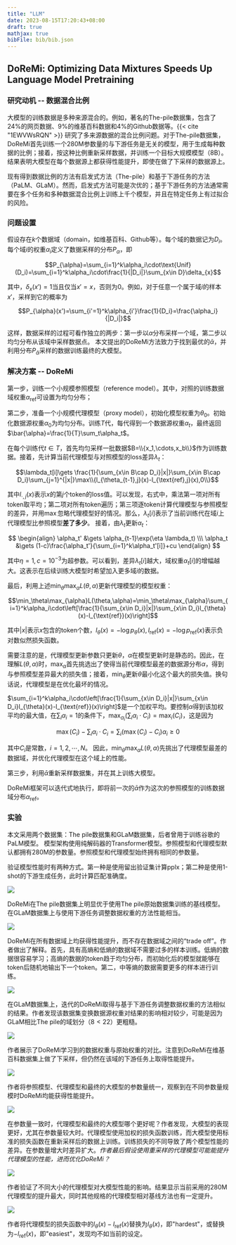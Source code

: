 ```yaml
---
title: "LLM"
date: 2023-08-15T17:20:43+08:00
draft: true
mathjax: true
bibFile: bib/bib.json
---
```


## DoReMi: Optimizing Data Mixtures Speeds Up Language Model Pretraining

### 研究动机 -- 数据混合比例

大模型的训练数据是多种来源混合的。例如，著名的The-pile数据集，包含了24%的网页数据、9%的维基百科数据和4%的Github数据等。{{< cite "1EWVWsRQN" >}} 研究了多来源数据的混合比例问题。对于The-pile数据集，DoReMi首先训练一个280M参数量的与下游任务是无关的模型，用于生成每种数据的比例；接着，按这种比例重新采样数据，并训练一个目标大规模模型（8B）。结果表明大模型在每个数据源上都获得性能提升，即使在做了下采样的数据源上。

现有得到数据比例的方法有启发式方法（The-pile）和基于下游任务的方法（PaLM、GLaM）。然而，启发式方法可能是次优的；基于下游任务的方法通常需要在多个任务和多种数据混合比例上训练上千个模型，并且在特定任务上有过拟合的风险。

### 问题设置

假设存在$k$个数据域（domain，如维基百科、Github等）。每个域的数据记为$D_i$。每个域$i$的权重$\alpha_i$定义了数据采样的分布$P_{\alpha}$，即

$$P_{\alpha}=\sum_{i=1}^k\alpha_i\cdot\text{Unif}(D_i)=\sum_{i=1}^k\alpha_i\cdot\frac{1}{|D_i|}\sum_{x\in D}\delta_{x}$$

其中，$\delta_x(x')=1$当且仅当$x'=x$，否则为$0$。例如，对于任意一个属于域$i$的样本$x'$，采样到它的概率为

$$P_{\alpha}(x')=\sum_{i'=1}^k\alpha_{i'}\frac{1}{D_i}=\frac{\alpha_i}{|D_i|}$$

这样，数据采样的过程可看作独立的两步：第一步以$\alpha$分布采样一个域，第二步以均匀分布从该域中采样数据点。
本文提出的DoReMi方法致力于找到最优的$\bar{\alpha}$，并利用分布$P_{\bar{\alpha}}$采样的数据训练最终的大模型。

### 解决方案 -- DoReMi

第一步，训练一个小规模参照模型（reference model）。其中，对照的训练数据域权重$\alpha_{\text{ref}}$可设置为均匀分布；

第二步，准备一个小规模代理模型（proxy model），初始化模型权重为$\theta_0$。初始化数据源权重$\alpha_0$为均匀分布。训练$T$代，每代得到一个数据源权重$\alpha_t$，最终返回$\bar{\alpha}=\frac{1}{T}\sum_t\alpha_t$。

在每个训练代$t\in T$，首先均匀采样一批数据$B=\\{x_1,\cdots,x_b\\}$作为训练数据。接着，先计算当前代理模型与对照模型的loss差异$\lambda_t$：

$$\lambda_t[i]\gets \frac{1}{\sum_{x\in B\cap D_i}|x|}\sum_{x\in B\cap D_i}\sum_{j=1}^{|x|}\max\\{l_{\theta_{t-1},j}(x)-l_{\text{ref},j}(x),0\\}$$

其中$l_{\cdot,j}(x)$表示$x$的第$j$个token的loss值。可以发现，右式中，乘法第一项对所有token取平均；第二项对所有token遍历；第三项逐token计算代理模型与参照模型的差异，并用$\max$忽略代理模型好的情况。那么，$\lambda_t[i]$表示了当前训练代在域$i$上代理模型比参照模型**差了多少**。
接着，由$\lambda_t$更新$\alpha_t$：

$$
\begin{align}
\alpha_t' &\gets \alpha_{t-1}\exp(\eta \lambda_t) \\\
\alpha_t &\gets (1-c)\frac{\alpha_t'}{\sum_{i=1}^k\alpha_t'[i]}+cu
\end{align}
$$

其中$\eta=1,c=10^{-3}$为超参数。可以看到，差异$\lambda_t[i]$越大，域权重$\alpha_t[i]$的增幅越大。这表示在后续训练大模型时希望加入更多域$i$的数据。

最后，利用上述$\min_\theta\max_{\alpha}L(\theta,\alpha)$更新代理模型的模型权重：

$$\min_\theta\max_{\alpha}L(\theta,\alpha)=\min_\theta\max_{\alpha}\sum_{i=1}^k\alpha_i\cdot\left[\frac{1}{\sum_{x\in D_i}|x|}\sum_{x\in D_i}l_{\theta}(x)-l_{\text{ref}}(x)\right]$$

其中$|x|$表示$x$包含的token个数，$l_{\theta}(x)=-\log p_{\theta}(x),l_{\text{ref}}(x)=-\log p_{\text{ref}}(x)$表示负对数似然损失函数。

需要注意的是，代理模型更新参数只更新$\theta$，$\alpha$在模型更新时是静态的。因此，在理解$L(\theta,\alpha)$时，$\max_{\alpha}$首先挑选出了使得当前代理模型最差的数据源分布$\alpha$，得到与参照模型差异最大的损失值；接着，$\min_\theta$更新$\theta$最小化这个最大的损失值。换句话说，代理模型是在优化最坏的情况。

$\sum_{i=1}^k\alpha_i\cdot\left[\frac{1}{\sum_{x\in D_i}|x|}\sum_{x\in D_i}l_{\theta}(x)-l_{\text{ref}}(x)\right]$是一个加权平均。要控制$\alpha$得到该加权平均的最大值，在$\sum_i\alpha_i=1$的条件下，$\max_{\alpha_i}\left(\sum_i\alpha_i\cdot C_i\right)=\max_i(C_i)$，这是因为

$$\max(C_i)-\sum_i\alpha_i\cdot C_i=\sum_i\left(\max(C_i)-C_i\right)\alpha_i\ge 0$$

其中$C_i$是常数，$i=1,2,\cdots,N$。
因此，$\min_\theta\max_{\alpha}L(\theta,\alpha)$先挑出了代理模型最差的数据域，并优化代理模型在这个域上的性能。

第三步，利用$\bar{\alpha}$重新采样数据集，并在其上训练大模型。

DoReMi框架可以迭代式地执行，即将前一次的$\bar{\alpha}$作为这次的参照模型的训练数据域分布$\alpha_{\text{ref}}$。

### 实验

本文采用两个数据集：The pile数据集和GLaM数据集，后者曾用于训练谷歌的PaLM模型。
模型架构使用纯解码器的Transformer模型。参照模型和代理模型默认都拥有280M的参数量。参照模型和代理模型始终拥有相同的参数量。

验证模型性能时有两种方式。第一种是使用留出验证集计算pplx；第二种是使用1-shot的下游生成任务，此时计算匹配准确度。

<img src="https://raw.githubusercontent.com/yliuhz/blogs/master/content/posts/images/iShot_2023-08-15_21.35.44.png" />

DoReMi在The pile数据集上明显优于使用The pile原始数据集训练的基线模型。在GLaM数据集上与使用下游任务调整数据权重的方法性能相当。

<img src="https://raw.githubusercontent.com/yliuhz/blogs/master/content/posts/images/iShot_2023-08-15_21.39.09.png" />

DoReMi在所有数据域上均获得性能提升，而不存在数据域之间的“trade off”。作者做出了解释。首先，具有高熵和低熵的数据域不需要过多的样本训练。低熵的数据很容易学习；高熵的数据的token趋于均匀分布，而初始化后的模型就能够在token后随机地输出下一个token。第二，中等熵的数据需要更多的样本进行训练。

<img src="https://raw.githubusercontent.com/yliuhz/blogs/master/content/posts/images/iShot_2023-08-15_21.44.33.png" />

在GLaM数据集上，迭代的DoReMi取得与基于下游任务调整数据权重的方法相似的结果。作者发现该数据集变换数据源权重对结果的影响相对较少，可能是因为GLaM相比The pile的域划分（$8<22$）更粗糙。

<img src="https://raw.githubusercontent.com/yliuhz/blogs/master/content/posts/images/iShot_2023-08-15_21.47.19.png" />

作者展示了DoReMi学习到的数据权重与原始权重的对比。注意到DoReMi在维基百科数据集上做了下采样，但仍然在该域的下游任务上取得性能提升。

<img src="https://raw.githubusercontent.com/yliuhz/blogs/master/content/posts/images/iShot_2023-08-15_21.49.33.png" />

作者将参照模型、代理模型和最终的大模型的参数量统一，观察到在不同参数量规模时DoReMi均能获得性能提升。

<img src="https://raw.githubusercontent.com/yliuhz/blogs/master/content/posts/images/iShot_2023-08-15_21.51.48.png" />

在参数量一致时，代理模型和最终的大模型哪个更好呢？作者发现，大模型的表现更好，尤其在参数量较大时。代理模型使用加权的损失函数训练，而大模型使用标准的损失函数在重新采样后的数据上训练。训练损失的不同导致了两个模型性能的差异。在参数量增大时差异扩大。*作者最后假设使用重采样的代理模型可能能提升代理模型的性能，进而优化DoReMi？*

<img src="https://raw.githubusercontent.com/yliuhz/blogs/master/content/posts/images/iShot_2023-08-15_21.57.01.png" />

作者验证了不同大小的代理模型对大模型性能的影响。结果显示当前采用的280M代理模型的提升最大，同时其他规格的代理模型相对基线方法也有一定提升。

<img src="https://raw.githubusercontent.com/yliuhz/blogs/master/content/posts/images/iShot_2023-08-15_21.59.49.png" />

作者将代理模型的损失函数中的$l_{\theta}(x)-l_{\text{ref}}(x)$替换为$l_{\theta}(x)$，即"hardest"，或替换为$-l_{\text{ref}}(x)$，即"easiest"，发现均不如当前的设定。



